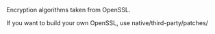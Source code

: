 Encryption algorithms taken from OpenSSL.

If you want to build your own OpenSSL, use native/third-party/patches/

